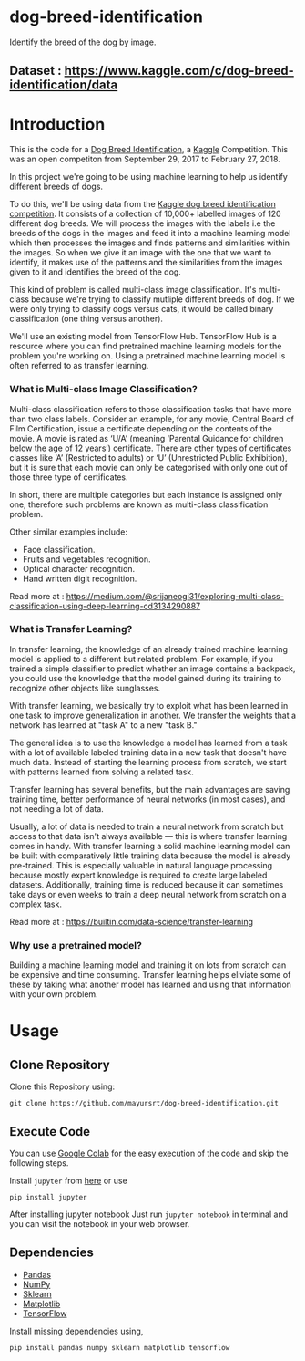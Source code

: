 # dog-breed-identification
Identify the breed of the dog by image.

## Dataset : https://www.kaggle.com/c/dog-breed-identification/data


# Introduction
This is the code for a [Dog Breed Identification](https://www.kaggle.com/c/dog-breed-identification/overview), a [Kaggle](https://www.kaggle.com/) Competition. This was an open competiton from September 29, 2017 to February 27, 2018.

In this project we're going to be using machine learning to help us identify different breeds of dogs.

To do this, we'll be using data from the [Kaggle dog breed identification competition](https://www.kaggle.com/c/dog-breed-identification/data). It consists of a collection of 10,000+ labelled images of 120 different dog breeds. We will process the images with the labels i.e the breeds of the dogs in the images and feed it into a machine learning model which then processes the images and finds patterns and similarities within the images. So when we give it an image with the one that we want to identify, it makes use of the patterns and the similarities from the images given to it and identifies the breed of the dog.

This kind of problem is called multi-class image classification. It's multi-class because we're trying to classify mutliple different breeds of dog. If we were only trying to classify dogs versus cats, it would be called binary classification (one thing versus another).

We'll use an existing model from TensorFlow Hub.
TensorFlow Hub is a resource where you can find pretrained machine learning models for the problem you're working on.
Using a pretrained machine learning model is often referred to as transfer learning.

### What is Multi-class Image Classification?
Multi-class classification refers to those classification tasks that have more than two class labels. Consider an example, for any movie, Central Board of Film Certification, issue a certificate depending on the contents of the movie. A movie is rated as ‘U/A’ (meaning ‘Parental Guidance for children below the age of 12 years’) certificate. There are other types of certificates classes like ‘A’ (Restricted to adults) or ‘U’ (Unrestricted Public Exhibition), but it is sure that each movie can only be categorised with only one out of those three type of certificates.

In short, there are multiple categories but each instance is assigned only one, therefore such problems are known as multi-class classification problem.

Other similar examples include:

* Face classification.
* Fruits and vegetables recognition.
* Optical character recognition.
* Hand written digit recognition.

Read more at : https://medium.com/@srijaneogi31/exploring-multi-class-classification-using-deep-learning-cd3134290887

### What is Transfer Learning?
In transfer learning, the knowledge of an already trained machine learning model is applied to a different but related problem. For example, if you trained a simple classifier to predict whether an image contains a backpack, you could use the knowledge that the model gained during its training to recognize other objects like sunglasses.

With transfer learning, we basically try to exploit what has been learned in one task to improve generalization in another. We transfer the weights that a network has learned at "task A" to a new "task B."

The general idea is to use the knowledge a model has learned from a task with a lot of available labeled training data in a new task that doesn't have much data. Instead of starting the learning process from scratch, we start with patterns learned from solving a related task.

Transfer learning has several benefits, but the main advantages are  saving training time, better performance of neural networks (in most cases), and not needing a lot of data. 

Usually, a lot of data is needed to train a neural network from scratch but access to that data isn't always available — this is where transfer learning comes in handy. With transfer learning a solid machine learning model can be built with comparatively little training data because the model is already pre-trained. This is especially valuable in natural language processing because mostly expert knowledge is required to create large labeled datasets. Additionally, training time is reduced because it can sometimes take days or even weeks to train a deep neural network from scratch on a complex task.

Read more at : https://builtin.com/data-science/transfer-learning


### Why use a pretrained model?
Building a machine learning model and training it on lots from scratch can be expensive and time consuming.
Transfer learning helps eliviate some of these by taking what another model has learned and using that information with your own problem.

# Usage

## Clone Repository
Clone this Repository using:

	git clone https://github.com/mayursrt/dog-breed-identification.git

## Execute Code
You can use [Google Colab](https://colab.research.google.com/notebooks/intro.ipynb) for the easy execution of the code and skip the following steps.

Install `jupyter` from [here](http://jupyter.readthedocs.io/en/latest/install.html) or use

	pip install jupyter

After installing jupyter notebook Just run `jupyter notebook` in terminal and you can visit the notebook in your web browser.



## Dependencies

* [Pandas](https://pandas.pydata.org/docs/)
* [NumPy](https://numpy.org/devdocs/user/index.html)
* [Sklearn](https://scikit-learn.org/stable/)
* [Matplotlib](https://matplotlib.org/3.3.3/contents.html)
* [TensorFlow](https://www.tensorflow.org/guide)

Install missing dependencies using,

	pip install pandas numpy sklearn matplotlib tensorflow


